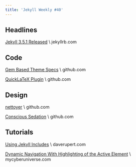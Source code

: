 ```yaml
---
title: 'Jekyll Weekly #40'
---
```


## Headlines

[Jekyll 3.5.1 Released](https://jekyllrb.com/news/2017/07/17/jekyll-3-5-1-released/) \\
jekyllrb.com

## Code

[Gem Based Theme Specs](https://github.com/ptsurbeleu/jekyll-theme-specs) \\
github.com

[QuickLaTeX Plugin](https://github.com/DreamAndDead/jekyll-quicklatex) \\
github.com

## Design

[nettoyer](https://github.com/idlua/jekyll-theme-nettoyer) \\
github.com

[Conscious Sedation](https://github.com/LavenderGrey/jekyll-theme-conscious-sedation) \\
github.com

## Tutorials

[Using Jekyll Includes](http://daverupert.com/2017/07/jekyll-includes-are-cool/) \\
daverupert.com

[Dynamic Navigation With Highlighting of the Active Element](https://mycyberuniverse.com/web/jekyll-bootstrap-dynamic-navigation-highlighting-active-element.html) \\
mycyberuniverse.com